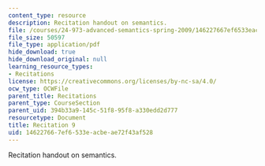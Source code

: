 ```yaml
---
content_type: resource
description: Recitation handout on semantics.
file: /courses/24-973-advanced-semantics-spring-2009/146227667ef6533eacbeae72f43af528_MIT24_973s09_rec09.pdf
file_size: 50597
file_type: application/pdf
hide_download: true
hide_download_original: null
learning_resource_types:
- Recitations
license: https://creativecommons.org/licenses/by-nc-sa/4.0/
ocw_type: OCWFile
parent_title: Recitations
parent_type: CourseSection
parent_uid: 394b33a9-145c-51f8-95f8-a330edd2d777
resourcetype: Document
title: Recitation 9
uid: 14622766-7ef6-533e-acbe-ae72f43af528
---
```

Recitation handout on semantics.